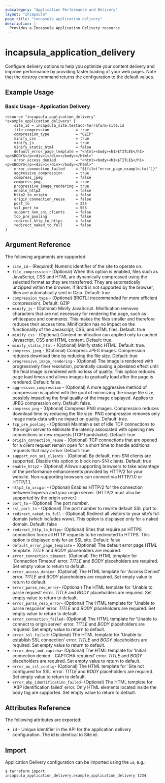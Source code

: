 ```yaml
---
subcategory: "Application Performance and Delivery"
layout: "incapsula"
page_title: "incapsula_application_delivery"
description: |-
  Provides a Incapsula Application Delivery resource.
---
```


# incapsula_application_delivery

Configure delivery options to help you optimize your content delivery and improve performance by providing faster loading of your web pages.
Note that the destroy command returns the configuration to the default values.

## Example Usage

### Basic Usage - Application Delivery

```hcl
resource "incapsula_application_delivery" "example_application_delivery" {
	site_id = incapsula_site.testacc-terraform-site.id
	file_compression            = true
	compression_type            = "GZIP"
	minify_css                  = true
	minify_js                   = true
	minify_static_html          = false
	default_error_page_template = "<html><body><h1>$TITLE$</h1><p>$BODY$</p><div>1</div></body></html>"
	error_access_denied         = "<html><body><h1>$TITLE$</h1><p>$BODY$</p><div>1</div></body></html>"
	error_connection_failed     = "${file("error_page_example.txt")}"
	aggressive_compression      = true
	compress_jpeg               = false
	compress_png                = true
	progressive_image_rendering = true
	enable_http2                = false
	http2_to_origin             = false
	origin_connection_reuse     = false
	port_to                     = 225
	ssl_port_to                 = 555
	support_non_sni_clients     = false
	tcp_pre_pooling             = false
	redirect_http_to_https      = false
	redirect_naked_to_full      = false			
}
```

## Argument Reference

The following arguments are supported:

* `site_id` - (Required) Numeric identifier of the site to operate on.
* `file_compression` - (Optional) When this option is enabled, files such as JavaScript, CSS and HTML are dynamically compressed using the selected format as they are transferred. They are automatically unzipped within the browser. If Brotli is not supported by the browser, files are automatically sent in Gzip. Default: true
* `compression_type` - (Optional) BROTLI (recommended for more efficient compression). Default: GZIP
* `minify_js` - (Optional) Minify JavaScript. Minification removes characters that are not necessary for rendering the page, such as whitespace and comments. This makes the files smaller and therefore reduces their access time. Minification has no impact on the functionality of the Javascript, CSS, and HTML files. Default: true
* `minify_css` - (Optional) Content minification can applied only to cached Javascript, CSS and HTML content. Default: true.
* `minify_static_html` - (Optional) Minify static HTML. Default: true.
* `compress_jpeg` - (Optional) Compress JPEG images. Compression reduces download time by reducing the file size. Default: true
* `progressive_image_rendering` - (Optional) The image is rendered with progressively finer resolution, potentially causing a pixelated effect until the final image is rendered with no loss of quality. This option reduces page load times and allows images to gradually load after the page is rendered. Default: false.
* `aggressive_compression` - (Optional) A more aggressive method of compression is applied with the goal of minimizing the image file size, possibly impacting the final quality of the image displayed. Applies to JPEG compression only. Default: false.
* `compress_png` - (Optional) Compress PNG images. Compression reduces download time by reducing the file size. PNG compression removes only image meta-data with no impact on quality. Default: true.
* `tcp_pre_pooling` - (Optional) Maintain a set of idle TCP connections to the origin server to eliminate the latency associated with opening new connections or new requests (TCP handshake). Default: true
* `origin_connection_reuse` - (Optional) TCP connections that are opened for a client request remain open for a short time to handle additional requests that may arrive. Default: true
* `support_non_sni_clients` - (Optional) By default, non-SNI clients are supported. Disable this option to block non-SNI clients. Default: true
* `enable_http2` - (Optional) Allows supporting browsers to take advantage of the performance enhancements provided by HTTP/2 for your website. Non-supporting browsers can connect via HTTP/1.0 or HTTP/1.1.
* `http2_to_origin` - (Optional) Enables HTTP/2 for the connection between Imperva and your origin server. (HTTP/2 must also be supported by the origin server.)
* `port_to` - (Optional) The port number.
* `ssl_port_to` - (Optional) The port number to rewrite default SSL port to.
* `redirect_naked_to_full` - (Optional) Redirect all visitors to your site’s full domain (which includes www). This option is displayed only for a naked domain. Default: false
* `redirect_http_to_https`- (Optional) Sites that require an HTTPS connection force all HTTP requests to be redirected to HTTPS. This option is displayed only for an SSL site. Default: false
* `default_error_page_template` - (Optional) The default error page HTML template. $TITLE$ and $BODY$ placeholders are required.
* `error_connection_timeout`- (Optional) The HTML template for 'Connection Timeout' error. $TITLE$ and $BODY$ placeholders are required. Set empty value to return to default.
* `error_access_denied`- (Optional) The HTML template for 'Access Denied' error. $TITLE$ and $BODY$ placeholders are required. Set empty value to return to default.
* `error_parse_req_error`- (Optional) The HTML template for 'Unable to parse request' error. $TITLE$ and $BODY$ placeholders are required. Set empty value to return to default.
* `error_parse_resp_error`- (Optional) The HTML template for 'Unable to parse response' error. $TITLE$ and $BODY$ placeholders are required. Set empty value to return to default.
* `error_connection_failed`- (Optional) The HTML template for 'Unable to connect to origin server' error. $TITLE$ and $BODY$ placeholders are required. Set empty value to return to default.
* `error_ssl_failed`- (Optional) The HTML template for 'Unable to establish SSL connection' error. $TITLE$ and $BODY$ placeholders are required. Set empty value to return to default.
* `error_deny_and_captcha`- (Optional) The HTML template for 'Initial connection denied - CAPTCHA required' error. $TITLE$ and $BODY$ placeholders are required. Set empty value to return to default.
* `error_no_ssl_config`- (Optional) The HTML template for 'Site not configured for SSL' error. $TITLE$ and $BODY$ placeholders are required. Set empty value to return to default.
* `error_abp_identification_failed`- (Optional) The HTML template for 'ABP identification failed' error. Only HTML elements located inside the body tag are supported. Set empty value to return to default.


## Attributes Reference

The following attributes are exported:

* `id` - Unique identifier in the API for the application delivery configuration. The id is identical to Site id.

## Import

Application Delivery configuration can be imported using the `id`, e.g.:

```
$ terraform import incapsula_application_delivery.example_application_delivery 1234
```
